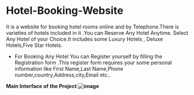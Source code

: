 # Hotel-Booking-Website
It is a website for booking hotel rooms online and by Telephone.There is varieties of hotels included in it .You can Reserve Any Hotel Anytime.
Select Any Hotel of your Choice.It includes some Luxury Hotels , Deluxe Hotels,Five Star Hotels.

* For Booking Any Hotel You can Register yourself by filling the Registration form .This register form requires your some personal  information like First Name,Last Name,Phone number,country,Address,city,Email  etc..


<b> Main Interface of the Project <b>
![image](https://user-images.githubusercontent.com/78814611/146212690-4c6e947f-0795-4536-a1d0-2b92a5f1ca07.png)
